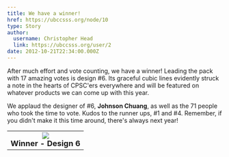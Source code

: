 ```yaml
---
title: We have a winner! 
href: https://ubccsss.org/node/10
type: Story
author:
  username: Christopher Head
  link: https://ubccsss.org/user/2
date: 2012-10-21T22:34:00.000Z
---
```


<div class="field field-name-body field-type-text-with-summary field-label-hidden"><div class="field-items"><div class="field-item even"><p>After much effort and vote counting, we have a winner!  Leading the pack with 17 amazing votes is design #6.  Its graceful cubic lines evidently struck a note in the hearts of CPSC&apos;ers everywhere and will be featured on whatever products we can come up with this year.</p>
<p>We applaud the designer of #6, <b>Johnson Chuang</b>, as well as the 71 people who took the time to vote.  Kudos to the runner ups, #1 and #4.  Remember, if you didn&apos;t make it this time around, there&apos;s always next year!</p>
<table>
<tbody><tr>
<td colspan="3" align="center"><img src="/files/CSLogo_web.png"><br><b><font size="+1">Winner - Design 6</font></b></td>
</tr>
</tbody></table>
</div></div></div>    <footer>
          </footer>